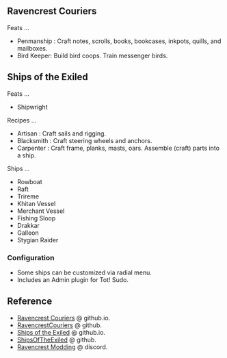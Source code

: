 ## Ravencrest Couriers

Feats ...

- Penmanship : Craft notes, scrolls, books, bookcases, inkpots, quills, and mailboxes.
- Bird Keeper: Build bird coops. Train messenger birds.

## Ships of the Exiled

Feats ...

- Shipwright

Recipes ...

- Artisan : Craft sails and rigging.
- Blacksmith : Craft steering wheels and anchors.
- Carpenter : Craft frame, planks, masts, oars. Assemble (craft) parts into a ship.

Ships ...

- Rowboat
- Raft
- Trireme
- Khitan Vessel
- Merchant Vessel
- Fishing Sloop
- Drakkar
- Galleon
- Stygian Raider

### Configuration

- Some ships can be customized via radial menu.
- Includes an Admin plugin for Tot! Sudo.

## Reference

- [Ravencrest Couriers](https://thraxerrrr.github.io/RavencrestCouriers/) @ github.io.
- [RavencrestCouriers](https://github.com/Thraxerrrr/RavencrestCouriers) @ github.
- [Ships of the Exiled](https://thraxerrrr.github.io/ShipsOfTheExiled) @ github.io.
- [ShipsOfTheExiled](https://github.com/Thraxerrrr/ShipsOfTheExiled) @ github.
- [Ravencrest Modding](https://discord.gg/FtWrKAZ) @ discord.

